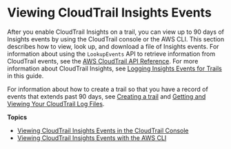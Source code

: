 # Viewing CloudTrail Insights Events<a name="view-insights-events"></a>

After you enable CloudTrail Insights on a trail, you can view up to 90 days of Insights events by using the CloudTrail console or the AWS CLI\. This section describes how to view, look up, and download a file of Insights events\. For information about using the `LookupEvents` API to retrieve information from CloudTrail events, see the [AWS CloudTrail API Reference](https://docs.aws.amazon.com/awscloudtrail/latest/APIReference/)\. For more information about CloudTrail Insights, see [Logging Insights Events for Trails](logging-insights-events-with-cloudtrail.md) in this guide\.

For information about how to create a trail so that you have a record of events that extends past 90 days, see [Creating a trail](cloudtrail-create-a-trail-using-the-console-first-time.md) and [Getting and Viewing Your CloudTrail Log Files](get-and-view-cloudtrail-log-files.md)\.

**Topics**
+ [Viewing CloudTrail Insights Events in the CloudTrail Console](view-insights-events-console.md)
+ [Viewing CloudTrail Insights Events with the AWS CLI](view-insights-events-cli.md)
